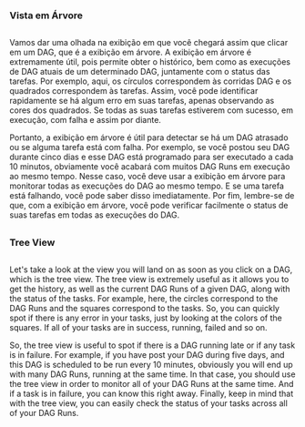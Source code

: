 ### Vista em Árvore
##
Vamos dar uma olhada na exibição em que você chegará assim que clicar em um DAG, que é a exibição em árvore. A exibição em árvore é extremamente útil, pois permite obter o histórico, bem como as execuções de DAG atuais de um determinado DAG, juntamente com o status das tarefas. Por exemplo, aqui, os círculos correspondem às corridas DAG e os quadrados correspondem às tarefas. Assim, você pode identificar rapidamente se há algum erro em suas tarefas, apenas observando as cores dos quadrados. Se todas as suas tarefas estiverem com sucesso, em execução, com falha e assim por diante.

Portanto, a exibição em árvore é útil para detectar se há um DAG atrasado ou se alguma tarefa está com falha. Por exemplo, se você postou seu DAG durante cinco dias e esse DAG está programado para ser executado a cada 10 minutos, obviamente você acabará com muitos DAG Runs em execução ao mesmo tempo. Nesse caso, você deve usar a exibição em árvore para monitorar todas as execuções do DAG ao mesmo tempo. E se uma tarefa está falhando, você pode saber disso imediatamente. Por fim, lembre-se de que, com a exibição em árvore, você pode verificar facilmente o status de suas tarefas em todas as execuções do DAG.

##
### Tree View
##

Let's take a look at the view you will land on as soon as you click on a DAG, which is the tree view. The tree view is extremely useful as it allows you to get the history, as well as the current DAG Runs of a given DAG, along with the status of the tasks. For example, here, the circles correspond to the DAG Runs and the squares correspond to the tasks. So, you can quickly spot if there is any error in your tasks, just by looking at the colors of the squares. If all of your tasks are in success, running, failed and so on.

So, the tree view is useful to spot if there is a DAG running late or if any task is in failure. For example, if you have post your DAG during five days, and this DAG is scheduled to be run every 10 minutes, obviously you will end up with many DAG Runs, running at the same time. In that case, you should use the tree view in order to monitor all of your DAG Runs at the same time. And if a task is in failure, you can know this right away. Finally, keep in mind that with the tree view, you can easily check the status of your tasks across all of your DAG Runs.